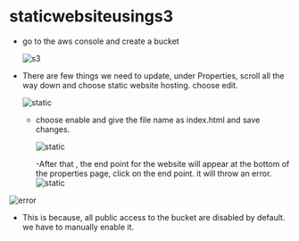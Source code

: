 # staticwebsiteusings3
- go to the aws console and create a bucket

  
  ![s3](https://github.com/nirmal-jack/staticwebsiteusings3/assets/170439621/40b58c93-1133-457c-97d2-33850526e5a0)
- There are few things we need to update, under Properties, scroll all the way down and choose static website hosting. choose edit.

  
  ![static](https://github.com/nirmal-jack/staticwebsiteusings3/assets/170439621/335d423c-24cb-42ac-95fb-ecdb3f3e0494)
  - choose enable and give the file name as index.html and save changes.
 
    ![static](https://github.com/nirmal-jack/staticwebsiteusings3/assets/170439621/0218733e-644e-459b-8eec-7742ee0dbf17)

    -After that , the end point for the website will appear at the bottom of the properties page, click on the end point. it will throw an error.
    ![static](https://github.com/nirmal-jack/staticwebsiteusings3/assets/170439621/f00e7ac8-54f8-4e1a-84cf-4acd2e2bb328)



![error](https://github.com/nirmal-jack/staticwebsiteusings3/assets/170439621/907c01f0-f089-4b38-8d6c-193ed6db4910)

- This is because, all public access to the bucket are disabled by default. we have to manually enable it.

  


